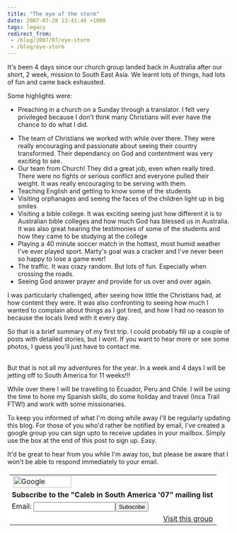 ```yaml
---
title: "The eye of the storm"
date: 2007-07-28 13:41:49 +1000
tags: legacy
redirect_from:
 - /blog/2007/07/eye-storm
 - /blog/eye-storm
---
```


It's been 4 days since our church group landed back in Australia after our short, 2 week, mission to South East Asia. We learnt lots of things, had lots of fun and came back exhausted.

Some highlights were:<ul><li>Preaching in a church on a Sunday through a translator. I felt very privileged because I don't think many Christians will ever have the chance to do what I did.</li>
<li>The team of Christians we worked with while over there. They were really encouraging and passionate about seeing their country transformed. Their dependancy on God and contentment was very exciting to see.</li>
<li>Our team from Church! They did a great job, even when really tired. There were no fights or serious conflict and everyone pulled their weight. It was really encouraging to be serving with them.</li>
<li>Teaching English and getting to know some of the students</li>
<li>Visiting orphanages and seeing the faces of the children light up in big smiles</li>
<li>Visiting a bible college. It was exciting seeing just how different it is to Australian bible colleges and how much God has blessed us in Australia. It was also great hearing the testimonies of some of the students and how they came to be studying at the college</li>
<li>Playing a 40 minute soccer match in the hottest, most humid weather I've ever played sport. Marty's goal was a cracker and I've never been so happy to lose a game ever!</li>
<li>The traffic. It was crazy random. But lots of fun. Especially when crossing the roads.</li>
<li>Seeing God answer prayer and provide for us over and over again.</li>
</ul>

I was particularly challenged, after seeing how little the Christians had, at how content they were. It was also confronting to seeing how much I wanted to complain about things as I got tired, and how I had no reason to because the locals lived with it every day.

So that is a brief summary of my first trip. I could probably fill up a couple of posts with detailed stories, but I wont. If you want to hear more or see some photos, I guess you'll just have to contact me. 

<br/>
But that is not all my adventures for the year. In a week and 4 days I will be jetting off to South America for 11 weeks!!!

While over there I will be travelling to Ecuador, Peru and Chile. I will be using the time to hone my Spanish skills, do some holiday and travel (Inca Trail FTW!) and work with some missionaries.

To keep you informed of what I'm doing while away I'll be regularly updating this blog. For those of you who'd rather be notified by email, I've created a google group you can sign upto to receive updates in your mailbox. Simply use the box at the end of this post to sign up. Easy.

It'd be great to hear from you while I'm away too, but please be aware that I won't be able to respond immediately to your email.

<table border=0 style="background-color: #fff; padding: 5px;" cellspacing=0><tr><td>
    <img src="http://groups.google.com/groups/img/3/groups_bar.gif" height=26 width=132 alt="Google Groups">
  </td></tr><tr><td style="padding-left: 5px"><b>Subscribe to the "Caleb in South America &#39;07" mailing list</b></td></tr>
  <form action="http://groups.google.com/group/caleb-trip07/boxsubscribe">
  <input type=hidden name="hl" value="en">
  <tr><td style="padding-left: 5px;">Email: <input type="text" name="email"><input type="submit" name="sub" value="Subscribe">
  </td></tr>
</form>
<tr><td align=right><a href="http://groups.google.com/group/caleb-trip07?hl=en">Visit this group</a></td></tr>
</table><!--break-->
